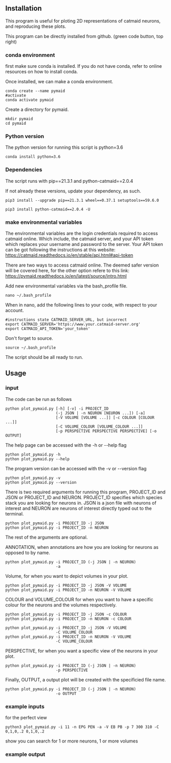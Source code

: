 
## Installation
This program is useful for ploting 2D representations of catmaid neurons, and reproducing these plots.

This program can be directly installed from github. (green code button, top right)
### conda environment
first make sure conda is installed. If you do not have conda, refer to online resources on how to install conda.

Once installed, we can make a conda environment.

```bash=
conda create --name pymaid
#activate
conda activate pymaid
```

Create a directory for pymaid.
```bash=
mkdir pymaid
cd pymaid
```

### Python version
The python version for running this script is python=3.6
```bash=
conda install python=3.6
```

### Dependencies
The script runs with pip\==21.3.1 and python-catmaid==2.0.4

If not already these versions, update your dependency, as such. 

```bash=
pip3 install --upgrade pip==21.3.1 wheel==0.37.1 setuptools==59.6.0

pip3 install python-catmaid==2.0.4 -U
```

### make environmental variables

The environmental variables are the login credentials required to access catmaid online. Which include, the catmaid server, and your API token which replaces your username and password to the server. Your API token can be got following the instructions at this website:
https://catmaid.readthedocs.io/en/stable/api.html#api-token

There are two ways to access catmaid online. The deemed safer version will be covered here, for the other option refere to this link:
https://pymaid.readthedocs.io/en/latest/source/intro.html

Add new environmental variables via the bash_profile file.

```bash=
nano ~/.bash_profile
```
When in nano, add the following lines to your code, with  respect to your account. 
```bash=
#instructions state CATMAID_SERVER_URL, but incorrect
export CATMAID_SERVER='https://www.your.catmaid-server.org'
export CATMAID_API_TOKEN='your_token'
```
Don't forget to source.
```bash=
source ~/.bash_profile
```

The script should be all ready to run.

## Usage
### input
The code can be run as follows
```bash=
python plot_pymaid.py [-h] [-v] -i PROJECT_ID
                      (-j JSON | -n NEURON [NEURON ...]) [-a]
                      [-V VOLUME [VOLUME ...]] [-c COLOUR [COLOUR ...]]
                      [-C VOLUME_COLOUR [VOLUME_COLOUR ...]]
                      [-p PERSPECTIVE PERSPECTIVE PERSPECTIVE] [-o OUTPUT]
```
The help page can be accessed with the -h or --help flag
```bash=
python plot_pymaid.py -h
python plot_pymaid.py --help
```
The program version can be accessed with the -v or --version flag
```bash=
python plot_pymaid.py -v
python plot_pymaid.py --version
```
There is two required arguments for running this program, PROJECT_ID and JSON or PROJECT_ID and NEURON. PROJECT_ID specifies which species stack you are looking for neurons in. JSON is a json file with neurons of interest and NEURON are neurons of interest directly typed out to the terminal.
```bash=
python plot_pymaid.py -i PROJECT_ID -j JSON
python plot_pymaid.py -i PROJECT_ID -n NEURON
```
The rest of the arguments are optional.

ANNOTATION, when annotations are how you are looking for neurons as opposed to by name.
```bash=
python plot_pymaid.py -i PROJECT_ID (-j JSON | -n NEURON) 
                      -a
```

Volume, for when you want to depict volumes in your plot.
```bash=
python plot_pymaid.py -i PROJECT_ID -j JSON -V VOLUME
python plot_pymaid.py -i PROJECT_ID -n NEURON -V VOLUME
```
COLOUR and VOLUME_COLOUR for when you want to have a specific colour for the neurons and the volumes respectively.
```bash=
python plot_pymaid.py -i PROJECT_ID -j JSON -c COLOUR
python plot_pymaid.py -i PROJECT_ID -n NEURON -c COLOUR

python plot_pymaid.py -i PROJECT_ID -j JSON -V VOLUME
                      -C VOLUME_COLOUR
python plot_pymaid.py -i PROJECT_ID -n NEURON -V VOLUME
                      -C VOLUME_COLOUR
```                      
PERSPECTIVE, for when you want a specific view of the neurons in your plot.
```bash=
python plot_pymaid.py -i PROJECT_ID (-j JSON | -n NEURON) 
                      -p PERSPECTIVE
```
Finally, OUTPUT, a output plot will be created with the specificied file name.
```bash=
python plot_pymaid.py -i PROJECT_ID (-j JSON | -n NEURON)
                      -o OUTPUT
```

### example inputs


for the perfect view
```bash=
python3 plot_pymaid.py -i 11 -n EPG PEN -a -V EB PB -p 7 300 310 -C 0,1,0,.2 0,1,0,.2
```

show you can search for 1 or more neurons, 1 or more volumes

### example output
